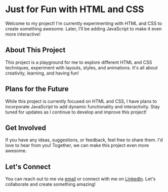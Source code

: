# Just for Fun with HTML and CSS

Welcome to my project! I'm currently experimenting with HTML and CSS to create something awesome. Later, I'll be adding JavaScript to make it even more interactive!

## About This Project

This project is a playground for me to explore different HTML and CSS techniques, experiment with layouts, styles, and animations. It's all about creativity, learning, and having fun!

## Plans for the Future

While this project is currently focused on HTML and CSS, I have plans to incorporate JavaScript to add dynamic functionality and interactivity. Stay tuned for updates as I continue to develop and improve this project!

## Get Involved

If you have any ideas, suggestions, or feedback, feel free to share them. I'd love to hear from you! Together, we can make this project even more awesome.

## Let's Connect

You can reach out to me via [email](kyalodiana6@gmail.com) or connect with me on [LinkedIn](https://www.linkedin.com/in/diana-kyalo-685bab212). Let's collaborate and create something amazing!
